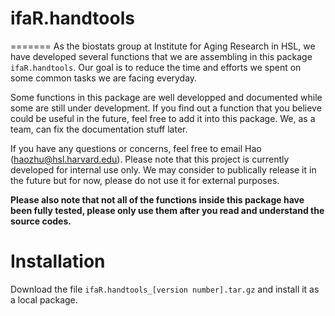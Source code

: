 # ifaR.handtools
=======
As the biostats group at Institute for Aging Research in HSL, we have developed several functions that we are assembling in this package `ifaR.handtools`. Our goal is to reduce the time and efforts we spent on some common tasks we are facing everyday. 

Some functions in this package are well developped and documented while some are still under development. If you find out a function that you believe could be useful in the future, feel free to add it into this package. We, as a team, can fix the documentation stuff later. 

If you have any questions or concerns, feel free to email Hao (<haozhu@hsl.harvard.edu>). Please note that this project is currently developed for internal use only. We may consider to publically release it in the future but for now, please do not use it for external purposes. 

**Please also note that not all of the functions inside this package have been fully tested, please only use them after you read and understand the source codes.**

# Installation
Download the file `ifaR.handtools_[version number].tar.gz` and install it as a local package. 